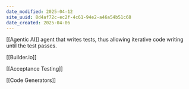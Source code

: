 ```yaml
---
date_modified: 2025-04-12
site_uuid: 8d4af72c-ec2f-4c61-94e2-a46a54b51c68
date_created: 2025-04-06
---
```


[[Agentic AI]] agent that writes tests, thus allowing iterative code writing until the test passes.  

[[Builder.io]]

[[Acceptance Testing]]

[[Code Generators]]